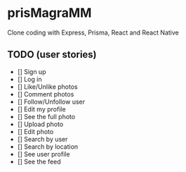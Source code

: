 # prisMagraMM
Clone coding with Express, Prisma, React and React Native

## TODO (user stories)

- [] Sign up
- [] Log in
- [] Like/Unlike photos
- [] Comment photos
- [] Follow/Unfollow user
- [] Edit my profile
- [] See the full photo
- [] Upload photo
- [] Edit photo
- [] Search by user
- [] Search by location
- [] See user profile
- [] See the feed
